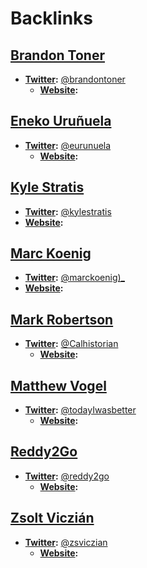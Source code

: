 
# Backlinks
## [Brandon Toner](<Brandon Toner.md>)
- **[Twitter](<Twitter.md>):** [@brandontoner](https://twitter.com/brandontoner)
    - **[Website](<Website.md>):**

## [Eneko Uruñuela](<Eneko Uruñuela.md>)
- **[Twitter](<Twitter.md>):** [@eurunuela](https://twitter.com/eurunuela)
    - **[Website](<Website.md>):**

## [Kyle Stratis](<Kyle Stratis.md>)
- **[Twitter](<Twitter.md>):** [@kylestratis](https://twitter.com/kylestratis)
- **[Website](<Website.md>):**

## [Marc Koenig](<Marc Koenig.md>)
- **[Twitter](<Twitter.md>):** [@marckoenig)_](https://twitter.com/marcKoenig_)
- **[Website](<Website.md>):**

## [Mark Robertson](<Mark Robertson.md>)
- **[Twitter](<Twitter.md>):** [@Calhistorian](https://www.twitter.com/calhistorian) 
    - **[Website](<Website.md>):**

## [Matthew Vogel](<Matthew Vogel.md>)
- **[Twitter](<Twitter.md>):** [@todayIwasbetter](https://twitter.com/todayIwasbetter)
    - **[Website](<Website.md>):**

## [Reddy2Go](<Reddy2Go.md>)
- **[Twitter](<Twitter.md>):** [@reddy2go](https://twitter.com/reddy2go)
    - **[Website](<Website.md>):**

## [Zsolt Viczián](<Zsolt Viczián.md>)
- **[Twitter](<Twitter.md>):** [@zsviczian](https://twitter.com/zsviczian)
    - **[Website](<Website.md>):**

